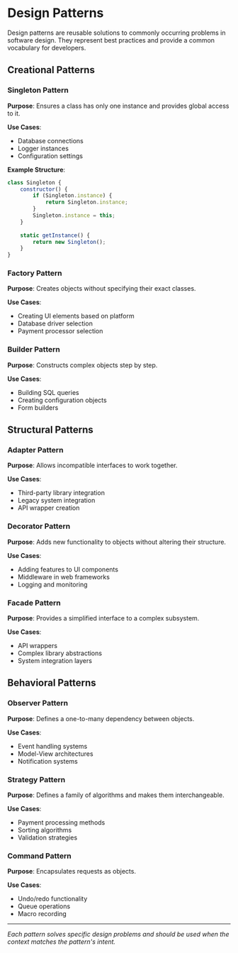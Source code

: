 # Design Patterns

Design patterns are reusable solutions to commonly occurring problems in software design. They represent best practices and provide a common vocabulary for developers.

## Creational Patterns

### Singleton Pattern
**Purpose**: Ensures a class has only one instance and provides global access to it.

**Use Cases**: 
- Database connections
- Logger instances
- Configuration settings

**Example Structure**:
```javascript
class Singleton {
    constructor() {
        if (Singleton.instance) {
            return Singleton.instance;
        }
        Singleton.instance = this;
    }
    
    static getInstance() {
        return new Singleton();
    }
}
```

### Factory Pattern
**Purpose**: Creates objects without specifying their exact classes.

**Use Cases**:
- Creating UI elements based on platform
- Database driver selection
- Payment processor selection

### Builder Pattern
**Purpose**: Constructs complex objects step by step.

**Use Cases**:
- Building SQL queries
- Creating configuration objects
- Form builders

## Structural Patterns

### Adapter Pattern
**Purpose**: Allows incompatible interfaces to work together.

**Use Cases**:
- Third-party library integration
- Legacy system integration
- API wrapper creation

### Decorator Pattern
**Purpose**: Adds new functionality to objects without altering their structure.

**Use Cases**:
- Adding features to UI components
- Middleware in web frameworks
- Logging and monitoring

### Facade Pattern
**Purpose**: Provides a simplified interface to a complex subsystem.

**Use Cases**:
- API wrappers
- Complex library abstractions
- System integration layers

## Behavioral Patterns

### Observer Pattern
**Purpose**: Defines a one-to-many dependency between objects.

**Use Cases**:
- Event handling systems
- Model-View architectures
- Notification systems

### Strategy Pattern
**Purpose**: Defines a family of algorithms and makes them interchangeable.

**Use Cases**:
- Payment processing methods
- Sorting algorithms
- Validation strategies

### Command Pattern
**Purpose**: Encapsulates requests as objects.

**Use Cases**:
- Undo/redo functionality
- Queue operations
- Macro recording

---

*Each pattern solves specific design problems and should be used when the context matches the pattern's intent.*
